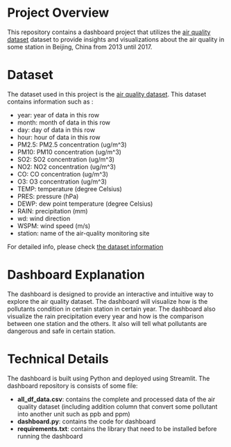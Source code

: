 **Project Overview**
=====================

This repository contains a dashboard project that utilizes the [air quality dataset](https://github.com/marceloreis/HTI/tree/master) dataset to provide insights and visualizations about the air quality in some station in Beijing, China from 2013 until 2017.

**Dataset**
==========

The dataset used in this project is the [air quality dataset](https://github.com/marceloreis/HTI/tree/master). This dataset contains information such as :
- year: year of data in this row 
- month: month of data in this row 
- day: day of data in this row 
- hour: hour of data in this row 
- PM2.5: PM2.5 concentration (ug/m^3)
- PM10: PM10 concentration (ug/m^3)
- SO2: SO2 concentration (ug/m^3)
- NO2: NO2 concentration (ug/m^3)
- CO: CO concentration (ug/m^3)
- O3: O3 concentration (ug/m^3)
- TEMP: temperature (degree Celsius) 
- PRES: pressure (hPa)
- DEWP: dew point temperature (degree Celsius)
- RAIN: precipitation (mm)
- wd: wind direction
- WSPM: wind speed (m/s)
- station: name of the air-quality monitoring site

For detailed info, please check [the dataset information](https://archive.ics.uci.edu/dataset/501/beijing+multi+site+air+quality+data)

**Dashboard Explanation**
=====================

The dashboard is designed to provide an interactive and intuitive way to explore the air quality dataset. The dashboard will visualize how is the pollutants condition in certain station in certain year. The dashboard also visualize the rain precipitation every year and how is the comparison between one station and the others. It also will tell what pollutants are dangerous and safe in certain station.

**Technical Details**
=====================

The dashboard is built using Python and deployed using Streamlit. The dashboard repository is consists of some file:

* **all_df_data.csv**: contains the complete and processed data of the air quality dataset (including addition column that convert some pollutant into another unit such as ppb and ppm)
* **dashboard.py**: contains the code for dashboard
* **requirements.txt**: contains the library that need to be installed before running the dashboard
